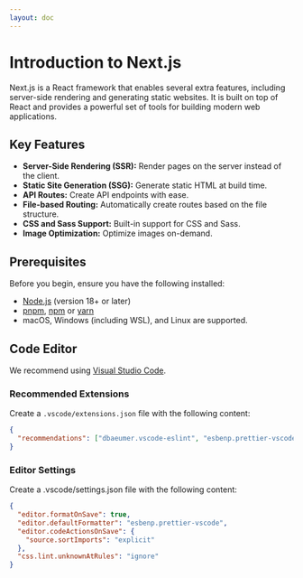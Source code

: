 ```yaml
---
layout: doc
---
```


# Introduction to Next.js

Next.js is a React framework that enables several extra features, including server-side rendering and generating static websites. It is built on top of React and provides a powerful set of tools for building modern web applications.

## Key Features

- **Server-Side Rendering (SSR):** Render pages on the server instead of the client.
- **Static Site Generation (SSG):** Generate static HTML at build time.
- **API Routes:** Create API endpoints with ease.
- **File-based Routing:** Automatically create routes based on the file structure.
- **CSS and Sass Support:** Built-in support for CSS and Sass.
- **Image Optimization:** Optimize images on-demand.

## Prerequisites

Before you begin, ensure you have the following installed:

- [Node.js](https://nodejs.org) (version 18+ or later)
- [pnpm](https://pnpm.io), [npm](https://www.npmjs.com) or [yarn](https://yarnpkg.com)
- macOS, Windows (including WSL), and Linux are supported.

## Code Editor

We recommend using [Visual Studio Code](https://code.visualstudio.com).

### Recommended Extensions

Create a `.vscode/extensions.json` file with the following content:

```json
{
  "recommendations": ["dbaeumer.vscode-eslint", "esbenp.prettier-vscode"]
}
```

### Editor Settings

Create a .vscode/settings.json file with the following content:

```json
{
  "editor.formatOnSave": true,
  "editor.defaultFormatter": "esbenp.prettier-vscode",
  "editor.codeActionsOnSave": {
    "source.sortImports": "explicit"
  },
  "css.lint.unknownAtRules": "ignore"
}
```
